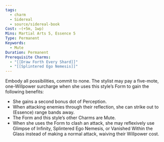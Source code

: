 ```yaml
---
tags:
  - charm
  - Sidereal
  - source/sidereal-book
Cost: —(+5m, 1wp)
Mins: Martial Arts 5, Essence 5
Type: Permanent
Keywords:
  - Mute
Duration: Permanent
Prerequisite Charms:
  - "[[Draw Forth Every Shard]]"
  - "[[Splintered Ego Nemesis]]"
---
```

Embody all possibilities, commit to none. The stylist may pay a five-mote, one-Willpower surcharge when she uses this style’s Form to gain the following benefits: 
-  She gains a second bonus dot of Perception. 
-  When attacking enemies through their reflection, she can strike out to (Essence) range bands away. 
-  The Form and this style’s other Charms are Mute. 
-  When she uses the Form to clash an attack, she may reflexively use Glimpse of Infinity, Splintered Ego Nemesis, or Vanished Within the Glass instead of making a normal attack, waiving their Willpower cost.